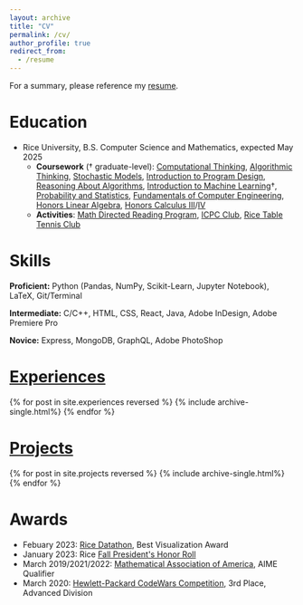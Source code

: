 ```yaml
---
layout: archive
title: "CV"
permalink: /cv/
author_profile: true
redirect_from:
  - /resume
---
```


For a summary, please reference my [resume](https://github.com/bakekaga/Resume/blob/main/resume-general/Albert_Shi_Zhu_Resume.pdf).

Education
======
* Rice University, B.S. Computer Science and Mathematics, expected May 2025
  * <strong>Coursework</strong> († graduate-level): [Computational Thinking](https://courses.rice.edu/courses/courses/!SWKSCAT.cat?p_action=COURSE&p_term=202310&p_crn=13531), [Algorithmic Thinking](https://courses.rice.edu/courses/courses/!SWKSCAT.cat?p_action=COURSE&p_term=202320&p_crn=24218), [Stochastic Models](https://courses.rice.edu/courses/courses/!SWKSCAT.cat?p_action=COURSE&p_term=202320&p_crn=22029), [Introduction to Program Design](https://courses.rice.edu/courses/courses/!SWKSCAT.cat?p_action=COURSE&p_term=202410&p_crn=14283), [Reasoning About Algorithms](https://courses.rice.edu/courses/courses/!SWKSCAT.cat?p_action=COURSE&p_term=202410&p_crn=11155), [Introduction to Machine Learning](https://courses.rice.edu/courses/courses/!SWKSCAT.cat?p_action=COURSE&p_term=202410&p_crn=16026)†, [Probability and Statistics](https://courses.rice.edu/courses/courses/!SWKSCAT.cat?p_action=COURSE&p_term=202410&p_crn=10116), [Fundamentals of Computer Engineering](https://courses.rice.edu/courses/courses/!SWKSCAT.cat?p_action=COURSE&p_term=202310&p_crn=14707), [Honors Linear Algebra](https://courses.rice.edu/courses/courses/!SWKSCAT.cat?p_action=COURSE&p_term=202320&p_crn=21571), [Honors Calculus III](https://courses.rice.edu/courses/courses/!SWKSCAT.cat?p_action=COURSE&p_term=202310&p_crn=10058)/[IV](https://courses.rice.edu/courses/courses/!SWKSCAT.cat?p_action=COURSE&p_term=202320&p_crn=24639)
  * <strong>Activities</strong>: [Math Directed Reading Program](https://mathweb.rice.edu/directed-reading-program), [ICPC Club](https://www.cs.rice.edu/~greiner/icpc.html), [Rice Table Tennis Club](https://owlnest.rice.edu/organization/RiceTableTennisClub)

Skills
======

<strong>Proficient:</strong> Python (Pandas, NumPy, Scikit-Learn, Jupyter Notebook), LaTeX, Git/Terminal

<strong>Intermediate:</strong> C/C++, HTML, CSS, React, Java, Adobe InDesign, Adobe Premiere Pro

<strong>Novice:</strong> Express, MongoDB, GraphQL, Adobe PhotoShop

[Experiences](../experiences)
======

{% for post in site.experiences reversed %}
  {% include archive-single.html%}
{% endfor %}

[Projects](../projects)
======

{% for post in site.projects reversed %}
  {% include archive-single.html%}
{% endfor %}

<!-- [Publications](../publications)
======
  <ul>{% for post in site.publications %}
    {% include archive-single-cv.html %}
  {% endfor %}</ul> -->

Awards
======
  * Febuary 2023: [Rice Datathon](https://rice-datathon-2023.devpost.com/), Best Visualization Award
  * January 2023: Rice [Fall President's Honor Roll](https://registrar.rice.edu/students/academic-honors#PHR)
  * March 2019/2021/2022: [Mathematical Association of America](https://www.maa.org/math-competitions/american-invitational-mathematics-examination-aime), AIME Qualifier
  * March 2020: [Hewlett-Packard CodeWars Competition](https://hpecodewars.org/api/Files/events/2020/2020WinnersHouston.pdf), 3rd Place, Advanced Division
